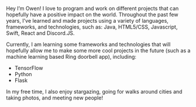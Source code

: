 Hey I’m Owen!
I love to program and work on different projects that can hopefully have a positive impact on the world. Throughout the past few years, I've learned and made projects using a variety of languages, frameworks, and technologies, such as: Java, HTML5/CSS, Javascript, Swift, React and Discord.JS. 

Currently, I am learning some frameworks and technologies that will hopefully allow me to make some more cool projects in the future (such as a machine learning based Ring doorbell app), including:
- TensorFlow
- Python
- Flask

In my free time, I also enjoy stargazing, going for walks around cities and taking photos, and meeting new people! 


